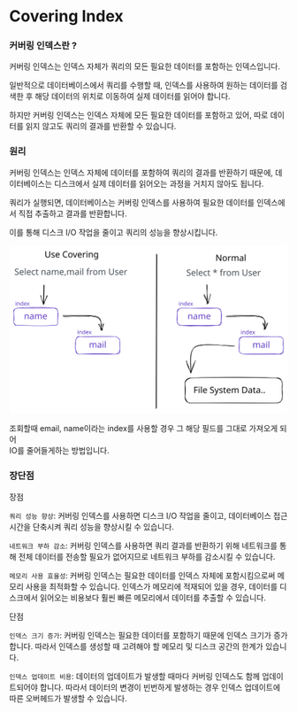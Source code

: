 # Covering Index

### 커버링 인덱스란 ?

커버링 인덱스는 인덱스 자체가 쿼리의 모든 필요한 데이터를 포함하는 인덱스입니다.

일반적으로 데이터베이스에서 쿼리를 수행할 때, 인덱스를 사용하여 원하는 데이터를 검색한 후 해당 데이터의 위치로 이동하여 실제 데이터를 읽어야 합니다.

하지만 커버링 인덱스는 인덱스 자체에 모든 필요한 데이터를 포함하고 있어, 따로 데이터를 읽지 않고도 쿼리의 결과를 반환할 수 있습니다.

### 원리

커버링 인덱스는 인덱스 자체에 데이터를 포함하여 쿼리의 결과를 반환하기 때문에, 데이터베이스는 디스크에서 실제 데이터를 읽어오는 과정을 거치지 않아도 됩니다.

쿼리가 실행되면, 데이터베이스는 커버링 인덱스를 사용하여 필요한 데이터를 인덱스에서 직접 추출하고 결과를 반환합니다.

이를 통해 디스크 I/O 작업을 줄이고 쿼리의 성능을 향상시킵니다.

<img src="../../../.gitbook/assets/file.excalidraw (1) (1) (1) (1) (1) (1) (1) (1) (1) (1) (1) (1) (1) (1) (1) (1) (1) (1) (1) (1) (1) (1) (1) (1) (1) (1) (1).svg" alt="" class="gitbook-drawing">

조회할때 email, name이라는 index를 사용할 경우 그 해당 필드를 그대로 가져오게 되어\
IO를 줄어들게하는 방법입니다.

### 장단점

장점

`쿼리 성능 향상`: 커버링 인덱스를 사용하면 디스크 I/O 작업을 줄이고, 데이터베이스 접근 시간을 단축시켜 쿼리 성능을 향상시킬 수 있습니다.

`네트워크 부하 감소`: 커버링 인덱스를 사용하면 쿼리 결과를 반환하기 위해 네트워크를 통해 전체 데이터를 전송할 필요가 없어지므로 네트워크 부하를 감소시킬 수 있습니다.

`메모리 사용 효율성`: 커버링 인덱스는 필요한 데이터를 인덱스 자체에 포함시킴으로써 메모리 사용을 최적화할 수 있습니다. 인덱스가 메모리에 적재되어 있을 경우, 데이터를 디스크에서 읽어오는 비용보다 훨씬 빠른 메모리에서 데이터를 추출할 수 있습니다.

단점

`인덱스 크기 증가`: 커버링 인덱스는 필요한 데이터를 포함하기 때문에 인덱스 크기가 증가합니다. 따라서 인덱스를 생성할 때 고려해야 할 메모리 및 디스크 공간의 한계가 있습니다.

`인덱스 업데이트 비용`: 데이터의 업데이트가 발생할 때마다 커버링 인덱스도 함께 업데이트되어야 합니다. 따라서 데이터의 변경이 빈번하게 발생하는 경우 인덱스 업데이트에 따른 오버헤드가 발생할 수 있습니다.
